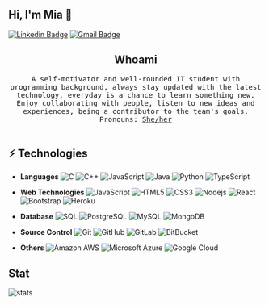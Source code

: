 ## Hi, I'm Mia 👋

[![Linkedin Badge](https://img.shields.io/badge/-miale-blue?style=flat-square&logo=Linkedin&logoColor=white&link=https://www.linkedin.com//in/miale/)](https://www.linkedin.com/in/miale/)
[![Gmail Badge](https://img.shields.io/badge/-tknle1@myseneca.ca-c14438?style=flat-square&logo=Gmail&logoColor=white&link=mailto:tknle1@myseneca.ca)](mailto:tknle1@myseneca.ca)


<h2 align="center"> Whoami</h2>
<p align="center">
  <samp>A self-motivator and well-rounded IT student with programming background, always stay updated with the latest technology, everyday is a chance to learn something new. Enjoy collaborating with people, listen to new ideas and experiences, being a contributor to the team's goals.
  </samp>
  <br>
  <samp> Pronouns: <a href="https://www.mypronouns.org/she-her"> She/her </a>
  <br> <br>
<!--   <img src="" alt="https://github.com/tknle" /> -->
</p>

## ⚡ Technologies

* __Languages__  ![C](https://img.shields.io/badge/-C-blueviolet?style=flat-square&logo=c)
![C++](https://img.shields.io/badge/-C++-00599C?style=flat-square&logo=c)
![JavaScript](https://img.shields.io/badge/-JavaScript-black?style=flat-square&logo=javascript)
![Java](https://img.shields.io/badge/-java-E34A86?style=flat-square&logo=java)
![Python](https://img.shields.io/badge/-Python-black?style=flat-square&logo=Python)
![TypeScript](https://img.shields.io/badge/-TypeScript-007ACC?style=flat-square&logo=typescript)

* __Web Technologies__ ![JavaScript](https://img.shields.io/badge/-JavaScript-black?style=flat-square&logo=javascript)
![HTML5](https://img.shields.io/badge/-HTML5-E34F26?style=flat-square&logo=html5&logoColor=white)
![CSS3](https://img.shields.io/badge/-CSS3-1572B6?style=flat-square&logo=css3)
![Nodejs](https://img.shields.io/badge/-Nodejs-black?style=flat-square&logo=Node.js)
![React](https://img.shields.io/badge/-React-black?style=flat-square&logo=react)
![Bootstrap](https://img.shields.io/badge/-Bootstrap-563D7C?style=flat-square&logo=bootstrap)
![Heroku](https://img.shields.io/badge/-Heroku-430098?style=flat-square&logo=heroku)

* __Database__ ![SQL](https://img.shields.io/badge/-SQL-black?style=flat-square&logo=sql)
![PostgreSQL](https://img.shields.io/badge/-PostgreSQL-336791?style=flat-square&logo=postgresql)
![MySQL](https://img.shields.io/badge/-MySQL-black?style=flat-square&logo=mysql)
![MongoDB](https://img.shields.io/badge/-MongoDB-black?style=flat-square&logo=mongodb)

* __Source Control__ ![Git](https://img.shields.io/badge/-Git-black?style=flat-square&logo=git)
![GitHub](https://img.shields.io/badge/-GitHub-181717?style=flat-square&logo=github)
![GitLab](https://img.shields.io/badge/-GitLab-FCA121?style=flat-square&logo=gitlab)
![BitBucket](https://img.shields.io/badge/-BitBucket-darkblue?style=flat-square&logo=bitbucket)

* __Others__ ![Amazon AWS](https://img.shields.io/badge/Amazon%20AWS-232F3E?style=flat-square&logo=amazon-aws)
![Microsoft Azure](https://img.shields.io/badge/Microsoft%20Azure-232F7E?style=flat-square&logo=microsoft-azure)
![Google Cloud](https://img.shields.io/badge/Google%20Cloud-black?style=flat-square&logo=google-cloud)

## Stat

![stats](https://github-readme-stats.char-al.vercel.app/api?username=tknle&show_icons=true&count_private=true&theme=tokyonight)
